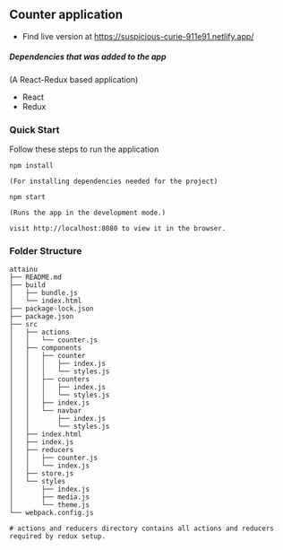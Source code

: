## Counter application

- Find live version at https://suspicious-curie-911e91.netlify.app/

##### Dependencies that was added to the app
(A React-Redux based application)
- React
- Redux


### Quick Start
Follow these steps to run the application

```
npm install 

(For installing dependencies needed for the project)
```

```
npm start 

(Runs the app in the development mode.)
```

```
visit http://localhost:8080 to view it in the browser.
```

### Folder Structure
```
attainu
├── README.md
├── build
│   ├── bundle.js
│   └── index.html
├── package-lock.json
├── package.json
├── src
│   ├── actions
│   │   └── counter.js
│   ├── components
│   │   ├── counter
│   │   │   ├── index.js
│   │   │   └── styles.js
│   │   ├── counters
│   │   │   ├── index.js
│   │   │   └── styles.js
│   │   ├── index.js
│   │   └── navbar
│   │       ├── index.js
│   │       └── styles.js
│   ├── index.html
│   ├── index.js
│   ├── reducers
│   │   ├── counter.js
│   │   └── index.js
│   ├── store.js
│   └── styles
│       ├── index.js
│       ├── media.js
│       └── theme.js
└── webpack.config.js
```

`# actions and reducers directory contains all actions and reducers required by redux setup.`
